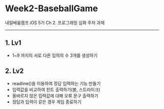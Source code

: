 # Week2-BaseballGame
내일배움캠프 iOS 5기 Ch 2. 프로그래밍 심화 주차 과제 
***
## 1. Lv1
 - 1~9 까지의 서로 다른 임의의 수 3개를 생성하기

## 2. Lv2
 - readline()을 이용하여 정답 입력하는 기능 만들기
 - 입력값을 비교하여 힌트 출력하기(볼, 스트라이크)
 - 올바르지 않은 입력값에 대해 오류 문구 출력하기
 - 정답과 입력이 같은 경우 게임 종료하기
